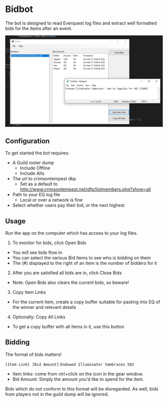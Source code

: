 # Bidbot
The bot is designed to read Everquest log files and extract well formatted bids for the items after an event.

![BidBot main screen](https://github.com/mbeamer/bidbot/blob/master/BidBot.png "BidBot in action")

## Configuration
To get started the bot requires:
* A Guild roster dump
  * Include Offline
  * Include Alts
* The url to crimsontempest dkp
  * Set as a default to http://www.crimsontempest.net/dfp/listmembers.php?show=all
* Path to your EQ log file
  * Local or over a network is fine
* Select whether users pay their bid, or the next highest

## Usage
Run the app on the computer which has access to your log files.

1. To monitor for bids, click Open Bids
  * You will see bids flow in
  * You can select the various Bid Items to see who is bidding on them
  * The (#) displayed to the right of an item is the number of bidders for it

2. After you are satisfied all bids are in, click Close Bids
  * Note: Open Bids also clears the current bids, so beware!

3. Copy Item Links
  * For the current item, create a copy buffer suitable for pasting into EQ of the winner and relevant details

4. Optionally: Copy All Links
  * To get a copy buffer with all items in it, use this button

## Bidding
The format of bids matters!

```[Item Link] [Bid Amount]```
```Endowed Illuminator Vambraces 502```

* Item links: come from ctrl+click on the icon in the gear window.
* Bid Amount: Simply the amount you'd like to spend for the item.

Bids which do not conform to this format will be disregarded.  As well, bids from players not in the guild dump will be ignored.

